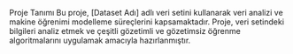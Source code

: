Proje Tanımı
Bu proje, [Dataset Adı] adlı veri setini kullanarak veri analizi ve makine öğrenimi modelleme süreçlerini kapsamaktadır. Proje, veri setindeki bilgileri analiz etmek ve çeşitli gözetimli ve gözetimsiz öğrenme algoritmalarını uygulamak amacıyla hazırlanmıştır.
